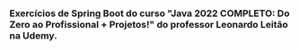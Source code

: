 ### Exercícios de Spring Boot do curso "Java 2022 COMPLETO: Do Zero ao Profissional + Projetos!" do professor Leonardo Leitão na Udemy.
